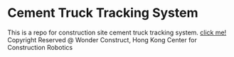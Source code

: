 # Cement Truck Tracking System
This is a repo for construction site cement truck tracking system. [click me!](https://www.youtube.com/watch?v=s_wARODniEY) 
</br>
Copyright Reserved @ Wonder Construct, Hong Kong Center for Construction Robotics
